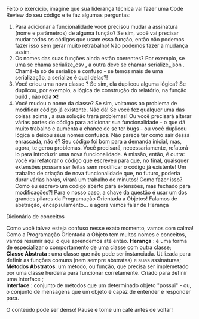Feito o exercício, imagine que sua liderança técnica vai fazer uma Code Review do seu código e te faz algumas perguntas:
1. Para adicionar a funcionalidade você precisou mudar a assinatura (nome e parâmetros) de alguma função? Se sim, você vai precisar mudar todos os códigos que usam essa função, então não podemos fazer isso sem gerar muito retrabalho! Não podemos fazer a mudança assim.
2. Os nomes das suas funções ainda estão coerentes? Por exemplo, se uma se chama serialize_csv , a outra deve se chamar serialize_json . Chamá-la só de serialize é confuso - se temos mais de uma serialização, a serialize é qual delas?!
3. Você criou uma nova classe ? Se sim, ela duplicou alguma lógica? Se duplicou, por exemplo, a lógica de construção do relatório, na função build , não rola ❌!
4. Você mudou o nome da classe? Se sim, voltamos ao problema de modificar código já existente. Não dá!
Se você fez qualquer uma das coisas acima , a sua solução trará problemas! Ou você precisará alterar várias partes do código para adicionar sua funcionalidade - o que dá muito trabalho e aumenta a chance de se ter bugs - ou você duplicou lógica e deixou seus nomes confusos.
Não parece ter como sair dessa enrascada, não é? Seu código foi bom para a demanda inicial, mas, agora, te gerou problemas. Você precisará, necessariamente, refatorá-lo para introduzir uma nova funcionalidade. A missão, então, é outra: você vai refatorar o código que escreveu para que, no final, quaisquer extensões possam ser feitas sem modificar o código já existente! Um trabalho de criação de nova funcionalidade que, no futuro, poderia durar várias horas, virará um trabalho de minutos!
Como fazer isso? Como eu escrevo um código aberto para extensões, mas fechado para modificações?!
Para o nosso caso, a chave da questão é usar um dos grandes pilares da Programação Orientada a Objetos! Falamos de abstração, encapsulamento... e agora vamos falar de Herança

Dicionário de conceitos

Como você talvez esteja confuso nesse exato momento, vamos com calma! Como a Programação Orientada a Objeto tem muitos nomes e conceitos, vamos resumir aqui o que aprendemos até então.
**Herança** : é uma forma de especializar o comportamento de uma classe com outra classe; <br>
**Classe Abstrata** : uma classe que não pode ser instanciada. Utilizada para definir as funções comuns (nem sempre abstratas) e suas assinaturas; <br>
**Métodos Abstratos**: um método, ou função, que precisa ser implemetado por uma classe herdeira para funcionar corretamente. Criado para definir uma Interface ; <br>
**Interface** : conjunto de métodos que um determinado objeto "possui" - ou, o conjunto de mensagens que um objeto é capaz de entender e responder para. 

O conteúdo pode ser denso! Pause e tome um café antes de voltar!
